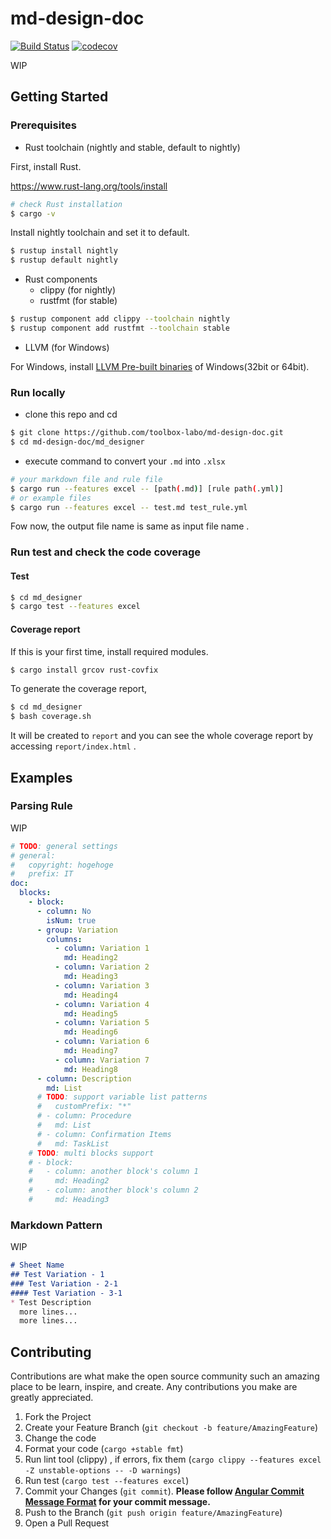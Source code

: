 # md-design-doc
[![Build Status](https://travis-ci.com/toolbox-labo/md-design-doc.svg?branch=master)](https://travis-ci.com/toolbox-labo/md-design-doc) [![codecov](https://codecov.io/gh/toolbox-labo/md-design-doc/branch/master/graph/badge.svg?token=258Z1OJCOY)](https://codecov.io/gh/toolbox-labo/md-design-doc)

WIP

## Getting Started

### Prerequisites

- Rust toolchain (nightly and stable, default to nightly)

First, install Rust.

https://www.rust-lang.org/tools/install

```sh
# check Rust installation
$ cargo -v
```

Install nightly toolchain and set it to default.

```sh
$ rustup install nightly
$ rustup default nightly
```

- Rust components
  - clippy (for nightly)
  - rustfmt (for stable)

```sh
$ rustup component add clippy --toolchain nightly
$ rustup component add rustfmt --toolchain stable
```

- LLVM (for Windows)

For Windows, install [LLVM Pre-built binaries](https://releases.llvm.org/download.html#11.0.0) of Windows(32bit or 64bit).

### Run locally

- clone this repo and cd

```sh
$ git clone https://github.com/toolbox-labo/md-design-doc.git
$ cd md-design-doc/md_designer
```

- execute command to convert your `.md` into `.xlsx`

```sh
# your markdown file and rule file
$ cargo run --features excel -- [path(.md)] [rule path(.yml)]
# or example files
$ cargo run --features excel -- test.md test_rule.yml
```

Fow now, the output file name is same as input file name .

### Run test and check the code coverage
#### Test

```sh
$ cd md_designer
$ cargo test --features excel
```

#### Coverage report

If this is your first time, install required modules.

```sh
$ cargo install grcov rust-covfix
```

To generate the coverage report,

```sh
$ cd md_designer
$ bash coverage.sh
```

It will be created to `report` and you can see the whole coverage report by accessing `report/index.html` .

## Examples

### Parsing Rule

WIP

```yml
# TODO: general settings
# general:
#   copyright: hogehoge
#   prefix: IT
doc:
  blocks:
    - block:
      - column: No
        isNum: true
      - group: Variation
        columns:
          - column: Variation 1
            md: Heading2
          - column: Variation 2
            md: Heading3
          - column: Variation 3
            md: Heading4
          - column: Variation 4
            md: Heading5
          - column: Variation 5
            md: Heading6
          - column: Variation 6
            md: Heading7
          - column: Variation 7
            md: Heading8
      - column: Description
        md: List
      # TODO: support variable list patterns
      #   customPrefix: "*"
      # - column: Procedure
      #   md: List
      # - column: Confirmation Items
      #   md: TaskList
    # TODO: multi blocks support
    # - block:
    #   - column: another block's column 1
    #     md: Heading2
    #   - column: another block's column 2
    #     md: Heading3
```

### Markdown Pattern

WIP

```markdown
# Sheet Name
## Test Variation - 1
### Test Variation - 2-1
#### Test Variation - 3-1
* Test Description
  more lines...
  more lines...
```

## Contributing
Contributions are what make the open source community such an amazing place to be learn, inspire, and create. Any contributions you make are greatly appreciated.

1. Fork the Project
1. Create your Feature Branch (`git checkout -b feature/AmazingFeature`)
1. Change the code
1. Format your code (`cargo +stable fmt`)
1. Run lint tool (clippy) , if errors, fix them (`cargo clippy --features excel -Z unstable-options -- -D warnings`)
1. Run test (`cargo test --features excel`)
1. Commit your Changes (`git commit`). **Please follow [Angular Commit Message Format](https://github.com/angular/angular/blob/master/CONTRIBUTING.md#-commit-message-format) for your commit message.**
1. Push to the Branch (`git push origin feature/AmazingFeature`)
1. Open a Pull Request